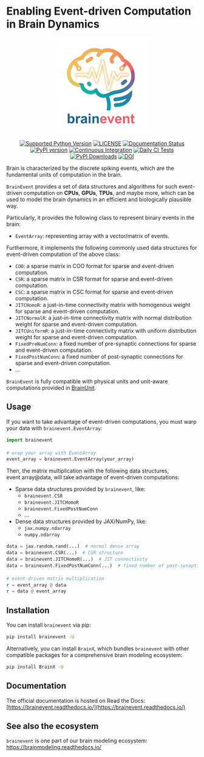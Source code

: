 # Enabling Event-driven Computation in Brain Dynamics

<p align="center">
  	<img alt="Header image of brainevent." src="https://raw.githubusercontent.com/chaobrain/brainevent/main/docs/_static/brainevent.png" width=50%>
</p> 



<p align="center">
	<a href="https://pypi.org/project/brainevent/"><img alt="Supported Python Version" src="https://img.shields.io/pypi/pyversions/brainevent"></a>
	<a href="https://github.com/chaobrain/brainevent/blob/main/LICENSE"><img alt="LICENSE" src="https://img.shields.io/badge/License-Apache%202.0-blue.svg"></a>
  	<a href='https://brainevent.readthedocs.io/en/latest/?badge=latest'>
        <img src='https://readthedocs.org/projects/brainevent/badge/?version=latest' alt='Documentation Status' />
    </a>
    <a href="https://badge.fury.io/py/brainevent"><img alt="PyPI version" src="https://badge.fury.io/py/brainevent.svg"></a>
    <a href="https://github.com/chaobrain/brainevent/actions/workflows/CI.yml"><img alt="Continuous Integration" src="https://github.com/chaobrain/brainevent/actions/workflows/CI.yml/badge.svg"></a>
    <a href="https://github.com/chaobrain/brainevent/actions/workflows/CI-daily.yml"><img alt="Daily CI Tests" src="https://github.com/chaobrain/brainevent/actions/workflows/CI-daily.yml/badge.svg"></a>
    <a href="https://pepy.tech/projects/brainevent"><img src="https://static.pepy.tech/badge/brainevent" alt="PyPI Downloads"></a>
    <a href="https://doi.org/10.5281/zenodo.15324450"><img src="https://zenodo.org/badge/921610544.svg" alt="DOI"></a>
</p>


Brain is characterized by the discrete spiking events, which are the fundamental units of computation in the brain.

`BrainEvent` provides a set of data structures and algorithms for such event-driven computation on
**CPUs**, **GPUs**, **TPUs**, and maybe more, which can be used to model the brain dynamics in an
efficient and biologically plausible way.

Particularly, it provides the following class to represent binary events in the brain:

- ``EventArray``: representing array with a vector/matrix of events.

Furthermore, it implements the following commonly used data structures for event-driven computation
of the above class:

- ``COO``: a sparse matrix in COO format for sparse and event-driven computation.
- ``CSR``: a sparse matrix in CSR format for sparse and event-driven computation.
- ``CSC``: a sparse matrix in CSC format for sparse and event-driven computation.
- ``JITCHomoR``: a just-in-time connectivity matrix with homogenous weight for sparse and event-driven computation.
- ``JITCNormalR``: a just-in-time connectivity matrix with normal distribution weight for sparse and event-driven
  computation.
- ``JITCUniformR``: a just-in-time connectivity matrix with uniform distribution weight for sparse and event-driven
  computation.
- ``FixedPreNumConn``: a fixed number of pre-synaptic connections for sparse and event-driven computation.
- ``FixedPostNumConn``: a fixed number of post-synaptic connections for sparse and event-driven computation.
- ...

`BrainEvent` is fully compatible with physical units and unit-aware computations provided
in [BrainUnit](https://github.com/chaobrain/brainunit).

## Usage

If you want to take advantage of event-driven computations, you must warp your data with ``brainevent.EventArray``:

```python
import brainevent

# wrap your array with EventArray
event_array = brainevent.EventArray(your_array)
```

Then, the matrix multiplication with the following data structures, $\mathrm{event\ array} @ \mathrm{data}$,
will take advantage of event-driven computations:

- Sparse data structures provided by ``brainevent``, like:
    - ``brainevent.CSR``
    - ``brainevent.JITCHomoR``
    - ``brainevent.FixedPostNumConn``
    - ...
- Dense data structures provided by JAX/NumPy, like:
    - ``jax.numpy.ndarray``
    - ``numpy.ndarray``


```python
data = jax.random.rand(...)  # normal dense array
data = brainevent.CSR(...)  # CSR structure
data = brainevent.JITCHomoR(...)  # JIT connectivity
data = brainevent.FixedPostNumConn(...)  # fixed number of post-synaptic connections

# event-driven matrix multiplication
r = event_array @ data
r = data @ event_array
```

## Installation

You can install ``brainevent`` via pip:

```bash
pip install brainevent -U
```

Alternatively, you can install `BrainX`, which bundles `brainevent` with other compatible packages for a comprehensive brain modeling ecosystem:

```bash
pip install BrainX -U
```


## Documentation

The official documentation is hosted on Read the Docs: [https://brainevent.readthedocs.io/](https://brainevent.readthedocs.io/)


## See also the ecosystem

``brainevent`` is one part of our brain modeling ecosystem: https://brainmodeling.readthedocs.io/

